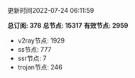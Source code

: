 更新时间2022-07-24 06:11:59

**总订阅: 378**
**总节点: 15317**
**有效节点: 2959**
- v2ray节点: 1929
- ss节点: 777
- ssr节点: 7
- trojan节点: 246
